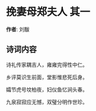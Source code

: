 # 挽妻母郑夫人  其一

**作者**: 刘黻

## 诗词内容

诗礼传家耦吉人，雍雍完得性中仁。

乡评莫识生前面，堂影惟悲死后身。

孀节虎号坟柏夜，妇仪鱼忆涧头春。

九泉寂寂应无憾，双璧分明作世珍。

